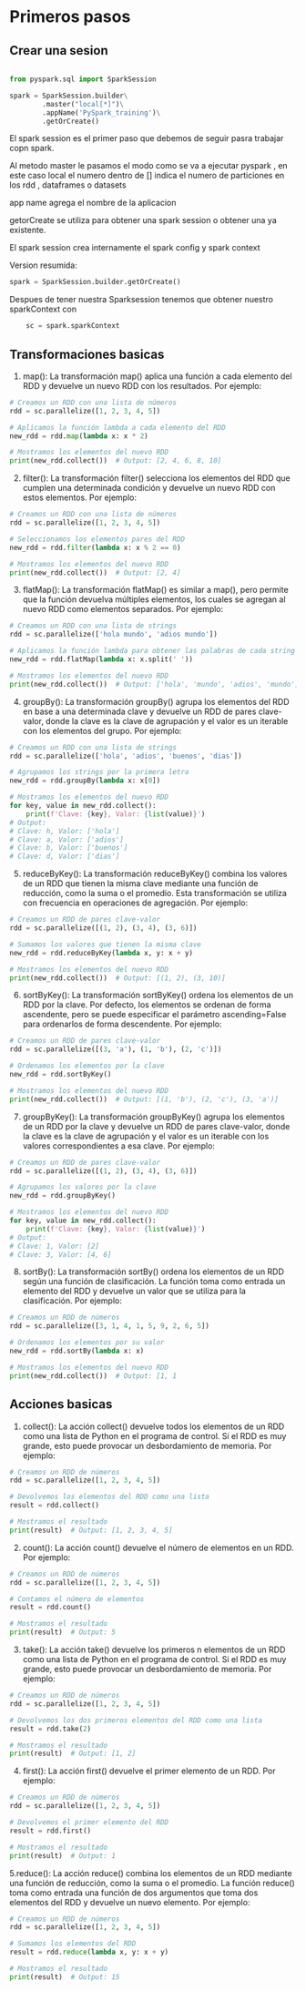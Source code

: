 # Primeros pasos 


## Crear una sesion
```python

from pyspark.sql import SparkSession

spark = SparkSession.builder\
        .master("local[*]")\
        .appName('PySpark_training')\
        .getOrCreate()
```

El spark session es el primer paso que debemos de seguir pasra trabajar copn spark.

Al metodo master le pasamos el modo como se va a ejecutar pyspark , en este caso local el numero dentro de [] indica el numero de particiones en los rdd , dataframes o datasets

app name agrega el nombre de la aplicacion

getorCreate se utiliza para obtener una spark session o obtener una ya existente.

El spark session crea internamente el spark config y spark context 


Version resumida:

```python
spark = SparkSession.builder.getOrCreate()
```

Despues de tener nuestra Sparksession tenemos que obtener nuestro sparkContext con

```python
    sc = spark.sparkContext
```

## Transformaciones basicas

1. map(): La transformación map() aplica una función a cada elemento del RDD y devuelve un nuevo RDD con los resultados. Por ejemplo:

```python
# Creamos un RDD con una lista de números
rdd = sc.parallelize([1, 2, 3, 4, 5])

# Aplicamos la función lambda a cada elemento del RDD
new_rdd = rdd.map(lambda x: x * 2)

# Mostramos los elementos del nuevo RDD
print(new_rdd.collect())  # Output: [2, 4, 6, 8, 10]

```

2. filter(): La transformación filter() selecciona los elementos del RDD que cumplen una determinada condición y devuelve un nuevo RDD con estos elementos. Por ejemplo:

```python
# Creamos un RDD con una lista de números
rdd = sc.parallelize([1, 2, 3, 4, 5])

# Seleccionamos los elementos pares del RDD
new_rdd = rdd.filter(lambda x: x % 2 == 0)

# Mostramos los elementos del nuevo RDD
print(new_rdd.collect())  # Output: [2, 4]

```

3. flatMap(): La transformación flatMap() es similar a map(), pero permite que la función devuelva múltiples elementos, los cuales se agregan al nuevo RDD como elementos separados. Por ejemplo:

```python
# Creamos un RDD con una lista de strings
rdd = sc.parallelize(['hola mundo', 'adios mundo'])

# Aplicamos la función lambda para obtener las palabras de cada string
new_rdd = rdd.flatMap(lambda x: x.split(' '))

# Mostramos los elementos del nuevo RDD
print(new_rdd.collect())  # Output: ['hola', 'mundo', 'adios', 'mundo']

```

4. groupBy(): La transformación groupBy() agrupa los elementos del RDD en base a una determinada clave y devuelve un RDD de pares clave-valor, donde la clave es la clave de agrupación y el valor es un iterable con los elementos del grupo. Por ejemplo:

```python
# Creamos un RDD con una lista de strings
rdd = sc.parallelize(['hola', 'adios', 'buenos', 'dias'])

# Agrupamos los strings por la primera letra
new_rdd = rdd.groupBy(lambda x: x[0])

# Mostramos los elementos del nuevo RDD
for key, value in new_rdd.collect():
    print(f'Clave: {key}, Valor: {list(value)}')
# Output:
# Clave: h, Valor: ['hola']
# Clave: a, Valor: ['adios']
# Clave: b, Valor: ['buenos']
# Clave: d, Valor: ['dias']

```

5. reduceByKey(): La transformación reduceByKey() combina los valores de un RDD que tienen la misma clave mediante una función de reducción, como la suma o el promedio. Esta transformación se utiliza con frecuencia en operaciones de agregación. Por ejemplo:

```python
# Creamos un RDD de pares clave-valor
rdd = sc.parallelize([(1, 2), (3, 4), (3, 6)])

# Sumamos los valores que tienen la misma clave
new_rdd = rdd.reduceByKey(lambda x, y: x + y)

# Mostramos los elementos del nuevo RDD
print(new_rdd.collect())  # Output: [(1, 2), (3, 10)]
```
6. sortByKey(): La transformación sortByKey() ordena los elementos de un RDD por la clave. Por defecto, los elementos se ordenan de forma ascendente, pero se puede especificar el parámetro ascending=False para ordenarlos de forma descendente. Por ejemplo:

```python
# Creamos un RDD de pares clave-valor
rdd = sc.parallelize([(3, 'a'), (1, 'b'), (2, 'c')])

# Ordenamos los elementos por la clave
new_rdd = rdd.sortByKey()

# Mostramos los elementos del nuevo RDD
print(new_rdd.collect())  # Output: [(1, 'b'), (2, 'c'), (3, 'a')]

```

7. groupByKey(): La transformación groupByKey() agrupa los elementos de un RDD por la clave y devuelve un RDD de pares clave-valor, donde la clave es la clave de agrupación y el valor es un iterable con los valores correspondientes a esa clave. Por ejemplo:

```python
# Creamos un RDD de pares clave-valor
rdd = sc.parallelize([(1, 2), (3, 4), (3, 6)])

# Agrupamos los valores por la clave
new_rdd = rdd.groupByKey()

# Mostramos los elementos del nuevo RDD
for key, value in new_rdd.collect():
    print(f'Clave: {key}, Valor: {list(value)}')
# Output:
# Clave: 1, Valor: [2]
# Clave: 3, Valor: [4, 6]

```

8. sortBy(): La transformación sortBy() ordena los elementos de un RDD según una función de clasificación. La función toma como entrada un elemento del RDD y devuelve un valor que se utiliza para la clasificación. Por ejemplo:

```python
# Creamos un RDD de números
rdd = sc.parallelize([3, 1, 4, 1, 5, 9, 2, 6, 5])

# Ordenamos los elementos por su valor
new_rdd = rdd.sortBy(lambda x: x)

# Mostramos los elementos del nuevo RDD
print(new_rdd.collect())  # Output: [1, 1

```

## Acciones basicas

1. collect(): La acción collect() devuelve todos los elementos de un RDD como una lista de Python en el programa de control. Si el RDD es muy grande, esto puede provocar un desbordamiento de memoria. Por ejemplo:

```python
# Creamos un RDD de números
rdd = sc.parallelize([1, 2, 3, 4, 5])

# Devolvemos los elementos del RDD como una lista
result = rdd.collect()

# Mostramos el resultado
print(result)  # Output: [1, 2, 3, 4, 5]

```

2. count(): La acción count() devuelve el número de elementos en un RDD. Por ejemplo:

```python
# Creamos un RDD de números
rdd = sc.parallelize([1, 2, 3, 4, 5])

# Contamos el número de elementos
result = rdd.count()

# Mostramos el resultado
print(result)  # Output: 5

```

3. take(): La acción take() devuelve los primeros n elementos de un RDD como una lista de Python en el programa de control. Si el RDD es muy grande, esto puede provocar un desbordamiento de memoria. Por ejemplo:

```python
# Creamos un RDD de números
rdd = sc.parallelize([1, 2, 3, 4, 5])

# Devolvemos los dos primeros elementos del RDD como una lista
result = rdd.take(2)

# Mostramos el resultado
print(result)  # Output: [1, 2]

```

4. first(): La acción first() devuelve el primer elemento de un RDD. Por ejemplo:

```python
# Creamos un RDD de números
rdd = sc.parallelize([1, 2, 3, 4, 5])

# Devolvemos el primer elemento del RDD
result = rdd.first()

# Mostramos el resultado
print(result)  # Output: 1


```

5.reduce(): La acción reduce() combina los elementos de un RDD mediante una función de reducción, como la suma o el promedio. La función reduce() toma como entrada una función de dos argumentos que toma dos elementos del RDD y devuelve un nuevo elemento. Por ejemplo:

```python
# Creamos un RDD de números
rdd = sc.parallelize([1, 2, 3, 4, 5])

# Sumamos los elementos del RDD
result = rdd.reduce(lambda x, y: x + y)

# Mostramos el resultado
print(result)  # Output: 15

```